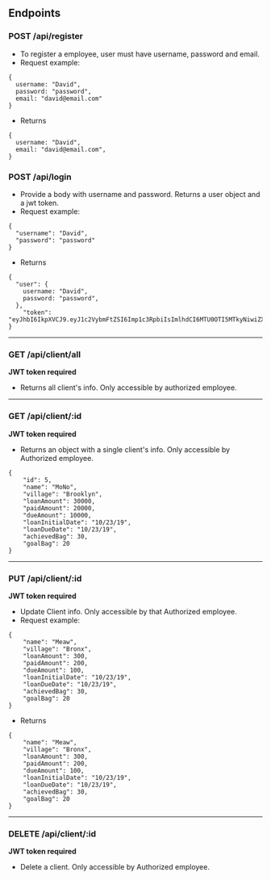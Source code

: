 ## Endpoints

### POST /api/register
* To register a employee, user must have username, password and email.
* Request example: 
```
{
  username: "David",
  password: "password",
  email: "david@email.com"
}
```
* Returns
```
{
  username: "David",
  email: "david@email.com",
}
```

### POST /api/login
* Provide a body with username and password. Returns a user object and a jwt token.
* Request example:
```
{
  "username": "David",
  "password": "password"
}
```
* Returns 
```
{
  "user": {
    username: "David",
    password: "password",
  },
    "token": "eyJhbI6IkpXVCJ9.eyJ1c2VybmFtZSI6Imp1c3RpbiIsImlhdCI6MTU0OTI5MTkyNiwiZXhwmTIW7fdXkrA8"
}
```
---
### GET /api/client/all
**JWT token required**
* Returns all client's info. Only accessible by authorized employee.

---
### GET /api/client/:id
**JWT token required**
* Returns an object with a single client's info. Only accessible by Authorized employee.
```
{
    "id": 5,
    "name": "MoNo",
    "village": "Brooklyn",
    "loanAmount": 30000,
    "paidAmount": 20000,
    "dueAmount": 10000,
    "loanInitialDate": "10/23/19",
    "loanDueDate": "10/23/19",
    "achievedBag": 30,
    "goalBag": 20
}

```
---
### PUT /api/client/:id
**JWT token required**
* Update Client info. Only accessible by that Authorized employee.
* Request example:
```
{
    "name": "Meaw",
    "village": "Bronx",
    "loanAmount": 300,
    "paidAmount": 200,
    "dueAmount": 100,
    "loanInitialDate": "10/23/19",
    "loanDueDate": "10/23/19",
    "achievedBag": 30,
    "goalBag": 20
}

```
* Returns 
```
{
    "name": "Meaw",
    "village": "Bronx",
    "loanAmount": 300,
    "paidAmount": 200,
    "dueAmount": 100,
    "loanInitialDate": "10/23/19",
    "loanDueDate": "10/23/19",
    "achievedBag": 30,
    "goalBag": 20
}
```
---
### DELETE /api/client/:id
**JWT token required**
* Delete a client. Only accessible by Authorized employee.